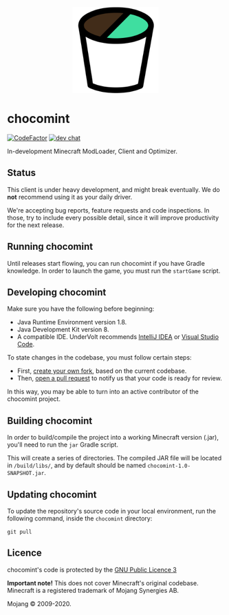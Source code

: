 <p align="center">
  <img width="200px" src="assets/mint.png">
</p>

# chocomint
[![CodeFactor](https://www.codefactor.io/repository/github/undervolt/chocomint/badge)](https://www.codefactor.io/repository/github/undervolt/chocomint)
[![dev chat](https://discordapp.com/api/guilds/646132850302779405/widget.png?style=shield)](https://discord.gg/https://discord.gg/PYdEpXp)

In-development Minecraft ModLoader, Client and Optimizer.

 ## Status
This client is under heavy development, and might break eventually. We do **not** recommend using it as your daily driver.

We're accepting bug reports, feature requests and code inspections.
In those, try to include every possible detail, since it will improve productivity for the next release.

## Running chocomint
Until releases start flowing, you can run chocomint if you have Gradle knowledge.
In order to launch the game, you must run the ``startGame`` script.

## Developing chocomint
Make sure you have the following before beginning:
 - Java Runtime Environment version 1.8.
 - Java Development Kit version 8.
 - A compatible IDE. UnderVolt recommends [IntelliJ IDEA](https://www.jetbrains.com/idea/) or [Visual Studio Code](https://code.visualstudio.com/).
 
To state changes in the codebase, you must follow certain steps:
 - First, [create your own fork](https://docs.github.com/en/free-pro-team@latest/github/getting-started-with-github/fork-a-repo), based on the current codebase.
 - Then, [open a pull request](https://docs.github.com/es/free-pro-team@latest/github/collaborating-with-issues-and-pull-requests/creating-a-pull-request) to notify us that your code is ready for review.

In this way, you may be able to turn into an active contributor of the chocomint project. 

## Building chocomint
In order to build/compile the project into a working Minecraft version (.jar), you'll need to run the ``jar`` Gradle script.

This will create a series of directories. The compiled JAR file will be located in `/build/libs/`, and by default
should be named ``chocomint-1.0-SNAPSHOT.jar``.

## Updating chocomint
To update the repository's source code in your local environment, run the following command, inside the `chocomint` directory:
```shell
git pull
```


## Licence

chocomint's code is protected by the [GNU Public Licence 3](https://opensource.org/licenses/GPL-3.0)

**Important note!** This does not cover Minecraft's original codebase.
Minecraft is a registered trademark of Mojang Synergies AB.

Mojang © 2009-2020.

